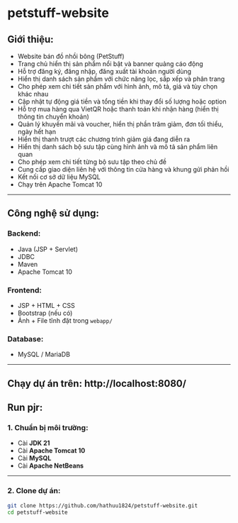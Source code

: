# petstuff-website

## Giới thiệu:
- Website bán đồ nhồi bông (PetStuff)
- Trang chủ hiển thị sản phẩm nổi bật và banner quảng cáo động
- Hỗ trợ đăng ký, đăng nhập, đăng xuất tài khoản người dùng
- Hiển thị danh sách sản phẩm với chức năng lọc, sắp xếp và phân trang
- Cho phép xem chi tiết sản phẩm với hình ảnh, mô tả, giá và tùy chọn khác nhau
- Cập nhật tự động giá tiền và tổng tiền khi thay đổi số lượng hoặc option
- Hỗ trợ mua hàng qua VietQR hoặc thanh toán khi nhận hàng (hiển thị thông tin chuyển khoản)
- Quản lý khuyến mãi và voucher, hiển thị phần trăm giảm, đơn tối thiểu, ngày hết hạn
- Hiển thị thanh trượt các chương trình giảm giá đang diễn ra
- Hiển thị danh sách bộ sưu tập cùng hình ảnh và mô tả sản phẩm liên quan
- Cho phép xem chi tiết từng bộ sưu tập theo chủ đề
- Cung cấp giao diện liên hệ với thông tin cửa hàng và khung gửi phản hồi
- Kết nối cơ sở dữ liệu MySQL
- Chạy trên Apache Tomcat 10

---

## Công nghệ sử dụng:

### Backend:
- Java (JSP + Servlet)
- JDBC
- Maven
- Apache Tomcat 10

### Frontend:
- JSP + HTML + CSS
- Bootstrap (nếu có)
- Ảnh + File tĩnh đặt trong `webapp/`

### Database:
- MySQL / MariaDB

---

## Chạy dự án trên: http://localhost:8080/

## Run pjr:

### 1. Chuẩn bị môi trường:
- Cài **JDK 21**
- Cài **Apache Tomcat 10**
- Cài **MySQL**
- Cài **Apache NetBeans** 

---

### 2. Clone dự án:
```bash
git clone https://github.com/hathuu1824/petstuff-website.git
cd petstuff-website

